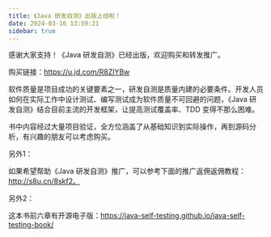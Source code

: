 ```yaml
---
title: 《Java 研发自测》出版上线啦！
date: 2024-03-16 13:59:21
sidebar: true
---
```



感谢大家支持！《Java 研发自测》已经出版，欢迎购买和转发推广。


购买链接：https://u.jd.com/R8ZlYBw

软件质量是项目成功的关键要素之一，研发自测是质量内建的必要条件。开发人员如何在实际工作中设计测试、编写测试成为软件质量不可回避的问题，《Java 研发自测》结合目前主流的开发框架，让提高测试覆盖率、TDD 变得不那么困难。

书中内容经过大量项目验证，全方位涵盖了从基础知识到实际操作，再到源码分析，有兴趣的朋友可以考虑购买。

另外1：

如果希望帮助《Java 研发自测》推广，可以参考下面的推广返佣返佣教程：http://s8u.cn/8skf2。

另外2：

这本书前六章有开源电子版：https://java-self-testing.github.io/java-self-testing-book/